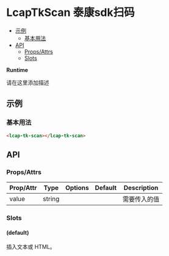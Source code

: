 <!-- 该 README.md 根据 api.yaml 和 docs/*.md 自动生成，为了方便在 GitHub 和 NPM 上查阅。如需修改，请查看源文件 -->

# LcapTkScan 泰康sdk扫码

- [示例](#示例)
    - [基本用法](#基本用法)
- [API]()
    - [Props/Attrs](#propsattrs)
    - [Slots](#slots)

**Runtime**

请在这里添加描述

## 示例
### 基本用法

``` html
<lcap-tk-scan></lcap-tk-scan>
```

## API
### Props/Attrs

| Prop/Attr | Type | Options | Default | Description |
| --------- | ---- | ------- | ------- | ----------- |
| value | string |  |  | 需要传入的值 |

### Slots

#### (default)

插入文本或 HTML。

